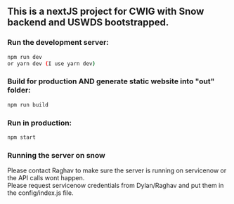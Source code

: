 ## This is a nextJS project for CWIG with Snow backend and USWDS bootstrapped. 

### Run the development server:

```bash
npm run dev
or yarn dev (I use yarn dev)
```

### Build for production AND generate static website into "out" folder:

```bash
npm run build
```

### Run in production:

```bash
npm start
```

### Running the server on snow
Please contact Raghav to make sure the server is running on servicenow or the API calls wont happen.  
Please request servicenow credentials from Dylan/Raghav and put them in the config/index.js file.  
